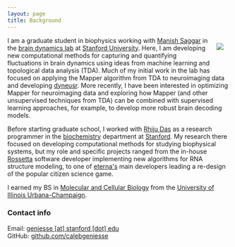 ```yaml
---
layout: page
title: Background
---
```


<p>
	<img src="{{ site.baseurl }}/public/images/me.jpg?s=250" style="max-width:250px; margin: 1em; float: right">
</p>


I am a graduate student in biophysics working with [Manish Saggar](https://web.stanford.edu/~saggar/newsite/index.html) in the [brain dynamics lab](http://web.stanford.edu/group/bdl/) at [Stanford University](https://www.stanford.edu/). Here, I am developing new computational methods for capturing and quantifying fluctuations in brain dynamics using ideas from machine learning and topological data analysis (TDA). Much of my initial work in the lab has focused on applying the Mapper algorithm from TDA to neuroimaging data and developing [dyneusr](https://braindynamicslab.github.io/dyneusr). More recently, I have been interested in optimizing Mapper for neuroimaging data and exploring how Mapper (and other unsupervised techniques from TDA) can be combined with supervised learning approaches, for example, to develop more robust brain decoding models. 

Before starting graduate school, I worked with [Rhiju Das](https://daslab.stanford.edu/) as a research programmer in the [biochemistry](https://biochemistry.stanford.edu/) department at [Stanford](https://www.stanford.edu/). My research there focused on developing computational methods for studying biophysical systems, but my role and specific projects ranged from the in-house [Rossetta](https://www.rosettacommons.org/) software developer implementing new algorithms for RNA structure modeling, to one of [eterna's](https://eternagame.org) main developers leading a re-design of the popular citizen science game. 

I earned my BS in [Molecular and Cellular Biology](https://mcb.illinois.edu/) from the [University of Illinois Urbana-Champaign](https://illinois.edu).



### Contact info

Email: [geniesse \[at\] stanford \[dot\] edu]()
<br>
GitHub: [github.com/calebgeniesse](https://github.com/calebgeniesse)

